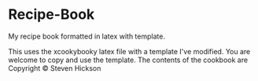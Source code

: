 # Recipe-Book
My recipe book formatted in latex with template.

This uses the xcookybooky latex file with a template I've modified. You are welcome to copy and use the template. The contents of the cookbook are Copyright &copy; Steven Hickson
